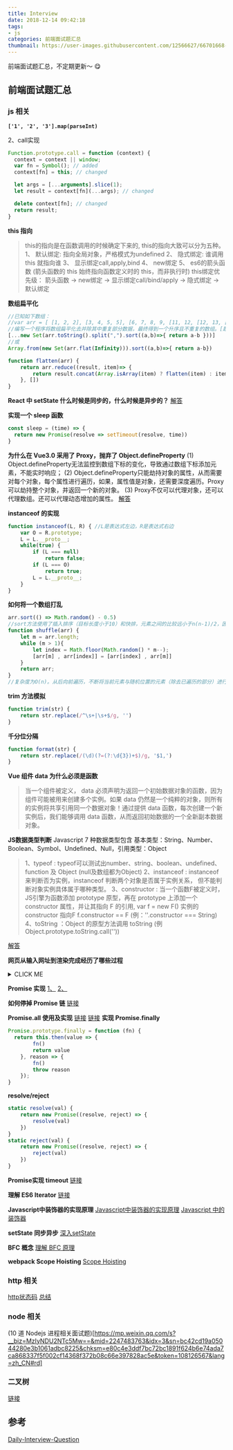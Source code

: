 ```yaml
---
title: Interview
date: 2018-12-14 09:42:18
tags:
- js
categories: 前端面试题汇总
thumbnail: https://user-images.githubusercontent.com/12566627/66701668-464ad300-ed31-11e9-94cd-14cba6b713a7.jpg
---
```

前端面试题汇总，不定期更新～ 😋

## 前端面试题汇总

### js 相关
__`['1', '2', '3'].map(parseInt)`__

2、call实现
```js
Function.prototype.call = function (context) {
  context = context || window;
  var fn = Symbol(); // added
  context[fn] = this; // changed

  let args = [...arguments].slice(1);
  let result = context[fn](...args); // changed

  delete context[fn]; // changed
  return result;
}
```
__this 指向__
>this的指向是在函数调用的时候确定下来的, this的指向大致可以分为五种。
1、 默认绑定: 指向全局对象，严格模式为undefined
2、 隐式绑定: 谁调用 this 就指向谁
3、 显示绑定call,apply,bind
4、 new绑定
5、 es6的箭头函数 (箭头函数的 this 始终指向函数定义时的 this，而非执行时)
this绑定优先级：
箭头函数 -> new绑定 -> 显示绑定call/bind/apply -> 隐式绑定 -> 默认绑定

__数组扁平化__
```js
//已知如下数组：
//var arr = [ [1, 2, 2], [3, 4, 5, 5], [6, 7, 8, 9, [11, 12, [12, 13, [14] ] ] ], 10];
//编写一个程序将数组扁平化去并除其中重复部分数据，最终得到一个升序且不重复的数组。[题目参考](https://github.com/Advanced-Frontend/Daily-Interview-Question/issues/8)
[...new Set(arr.toString().split(",").sort((a,b)=>{ return a-b }))]
//或
Array.from(new Set(arr.flat(Infinity))).sort((a,b)=>{ return a-b})
```
```js
function flatten(arr) {
    return arr.reduce((result, item)=> {
        return result.concat(Array.isArray(item) ? flatten(item) : item)
    }, [])
}
```
__React 中 setState 什么时候是同步的，什么时候是异步的？__
[解答](https://github.com/Advanced-Frontend/Daily-Interview-Question/issues/17)

__实现一个 sleep 函数__
```js
const sleep = (time) => {
  return new Promise(resolve => setTimeout(resolve, time))
}
```

__为什么在 Vue3.0 采用了 Proxy，抛弃了 Object.defineProperty__
(1) Object.defineProperty无法监控到数组下标的变化，导致通过数组下标添加元素，不能实时响应；
(2) Object.defineProperty只能劫持对象的属性，从而需要对每个对象，每个属性进行遍历，如果，属性值是对象，还需要深度遍历。Proxy可以劫持整个对象，并返回一个新的对象。
(3) Proxy不仅可以代理对象，还可以代理数组。还可以代理动态增加的属性。
[解答](https://github.com/Advanced-Frontend/Daily-Interview-Question/issues/90)


__instanceof 的实现__
```js
function instanceof(L, R) { //L是表达式左边，R是表达式右边
    var O = R.prototype;
    L = L.__proto__;
    while(true) {
        if (L === null)
            return false;
        if (L === O)
            return true;
        L = L.__proto__;
    }
}
```

__如何将一个数组打乱__
```js
arr.sort(() => Math.random() - 0.5)
//sort方法使用了插入排序（目标长度小于10）和快排，元素之间的比较远小于n(n-1)/2，因此有些元素间没有随机交换的可能，使得该方法不够随机。
function shuffle(arr) {
    let m = arr.length;
    while (m > 1){
        let index = Math.floor(Math.random() * m--);
        [arr[m] , arr[index]] = [arr[index] , arr[m]]
    }
    return arr;
}
//复杂度为O(n)。从后向前遍历，不断将当前元素与随机位置的元素（除去已遍历的部分）进行交换。
```

__trim 方法模拟__
```js
function trim(str) {
    return str.replace(/^\s+|\s+$/g, '')
}
```
__千分位分隔__
```js
function format(str) {
    return str.replace(/(\d)(?=(?:\d{3})+$)/g, '$1,')
}
```


__Vue 组件 data 为什么必须是函数__
>当一个组件被定义， data 必须声明为返回一个初始数据对象的函数，因为组件可能被用来创建多个实例。如果 data 仍然是一个纯粹的对象，则所有的实例将共享引用同一个数据对象！通过提供 data 函数，每次创建一个新实例后，我们能够调用 data 函数，从而返回初始数据的一个全新副本数据对象。

__JS数据类型判断__
Javascript 7 种数据类型包含 基本类型：String、Number、Boolean、Symbol、Undefined、Null，引用类型：Object

>1、typeof : typeof可以测试出number、string、boolean、undefined、function 及 Object (null及数组都为Object)
2、instanceof : instanceof 来判断否为实例，instanceof 判断两个对象是否属于实例关系， 但不能判断对象实例具体属于哪种类型。
3、constructor : 当一个函数F被定义时，JS引擎为函数添加 prototype 原型，再在 prototype 上添加一个 constructor 属性，并让其指向 F 的引用, var f = new F() 实例的 constructor 指向F f.constructor == F (例：''.constructor === String)
4、toString ：Object 的原型方法调用 toString (例 Object.prototype.toString.call(''))

[解答](https://www.cnblogs.com/onepixel/p/5126046.html)

__网页从输入网址到渲染完成经历了哪些过程__

<details>
<summary>CLICK ME</summary>
1、浏览器输入网址
2、域名解析：浏览器缓存 ➡️ 系统缓存 ➡️ 本地host文件 ➡️ 路由器缓存 ➡️ 智能DNS查询
3、三次握手以建立TCP连接
4、浏览器请求资源文件html、js、css，http的缓存(强缓存或、协商缓存)
5、浏览器拿到html构建DOM树，获得外部CSS文件的数据构建CSSOM树，再将DOM树与CSSOM树结合在一起生成render tree，后遍历渲染树开始布局（执行顺序JavaScript执行、style样式计算、layout布局、paint绘制、composite合成）
6、当浏览器的HTML解析器遇到一个script标记时会暂停构建DOM，加载js文件，解析器进行词法分析成词法单元、语法分析生成AST(最后转换成机器码)、预编译(先变量提升，在预定义函数)、解释执行js
7、js如果样式或DOM有更改，则浏览器会重新生成render tree，进行重绘和重排
</details>

__Promise 实现__
[1、](https://zhuanlan.zhihu.com/p/60836800)
[2、](https://juejin.im/post/5df4fac1518825125c430544)

__如何停掉 Promise 链__
[链接](https://github.com/xieranmaya/blog/issues/5)

__Promise.all 使用及实现__
[链接](https://github.com/Advanced-Frontend/Daily-Interview-Question/issues/130#issuecomment-535074526)
[链接](https://segmentfault.com/a/1190000014424410)
__实现 Promise.finally__
```js
Promise.prototype.finally = function (fn) {
  return this.then(value => {
        fn()
        return value
    }, reason => {
        fn()
        throw reason
    });
}
```
__resolve/reject__
```js
static resolve(val) {
    return new Promise((resolve, reject) => {
        resolve(val)
    })
}
static reject(val) {
    return new Promise((resolve, reject) => {
        reject(val)
    })
}
```
__Promise实现 timeout__
[链接](https://www.cnblogs.com/shytong/p/5681568.html)

__理解 ES6 Iterator__
[链接](https://juejin.im/post/5dd3540df265da0c0a143f5d)

__Javascript中装饰器的实现原理__
[Javascript中装饰器的实现原理](https://github.com/zz1211/Doraemon/issues/1)
[Javascript 中的装饰器](https://aotu.io/notes/2016/10/24/decorator/index.html)

__setState 同步异步__
[深入setState](https://luckyabby.com/posts/%E6%B7%B1%E5%85%A5setstate/)

__BFC 概念__
[理解 BFC 原理](https://zhuanlan.zhihu.com/p/25321647)

__webpack Scope Hoisting__
[Scope Hoisting](https://imweb.io/topic/5a43064fa192c3b460fce360)
### http 相关
[http状态码](https://tool.lu/httpcode/)
[总结](https://github.com/forthealllight/blog/issues/19)

### node 相关
(10 道 Nodejs 进程相关面试题)[https://mp.weixin.qq.com/s?__biz=MzIyNDU2NTc5Mw==&mid=2247483763&idx=3&sn=bc42cd19a05044280e3b1061adbc8225&chksm=e80c4e3ddf7bc72bc1891f624b6e74ada7ca868337f5f002cf14368f372b08c66e397828ac5e&token=108126567&lang=zh_CN#rd]

### 二叉树
[链接](https://segmentfault.com/a/1190000016914803)
## 参考
[Daily-Interview-Question](https://github.com/Advanced-Frontend/Daily-Interview-Question)